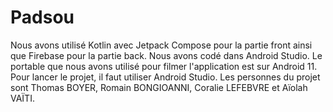 # Padsou

Nous avons utilisé Kotlin avec Jetpack Compose pour la partie front ainsi que Firebase pour la partie back. Nous avons codé dans Android Studio. Le portable que nous avons utilisé pour filmer l'application est sur Android 11.
Pour lancer le projet, il faut utiliser Android Studio. Les personnes du projet sont Thomas BOYER, Romain BONGIOANNI, Coralie LEFEBVRE et Aïolah VAÏTI.

